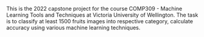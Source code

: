 This is the 2022 capstone project for the course COMP309 - Machine Learning Tools and Techniques at Victoria University of Wellington. The task is to classify at least 1500 fruits images into respective category, calculate accuracy using various machine learning techniques.
